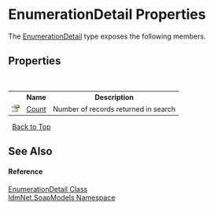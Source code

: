 # EnumerationDetail Properties
 

The <a href="T_IdmNet_SoapModels_EnumerationDetail">EnumerationDetail</a> type exposes the following members.


## Properties
&nbsp;<table><tr><th></th><th>Name</th><th>Description</th></tr><tr><td>![Public property](media/pubproperty.gif "Public property")</td><td><a href="P_IdmNet_SoapModels_EnumerationDetail_Count">Count</a></td><td>
Number of records returned in search</td></tr></table>&nbsp;
<a href="#enumerationdetail-properties">Back to Top</a>

## See Also


#### Reference
<a href="T_IdmNet_SoapModels_EnumerationDetail">EnumerationDetail Class</a><br /><a href="N_IdmNet_SoapModels">IdmNet.SoapModels Namespace</a><br />